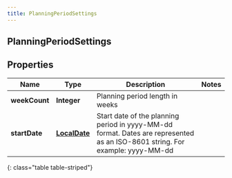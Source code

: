 ```yaml
---
title: PlanningPeriodSettings
---
```

## PlanningPeriodSettings


## Properties

| Name | Type | Description | Notes |
| ------------ | ------------- | ------------- | ------------- |
| **weekCount** | <!----><!---->**Integer**<!----> | Planning period length in weeks |  |
| **startDate** | <!----><!---->[**LocalDate**](LocalDate.html)<!----> | Start date of the planning period in yyyy-MM-dd format. Dates are represented as an ISO-8601 string. For example: yyyy-MM-dd |  |
{: class="table table-striped"}



